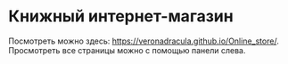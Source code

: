 # Книжный интернет-магазин
Посмотреть можно здесь: https://veronadracula.github.io/Online_store/.  
Просмотреть все страницы можно с помощью панели слева.
